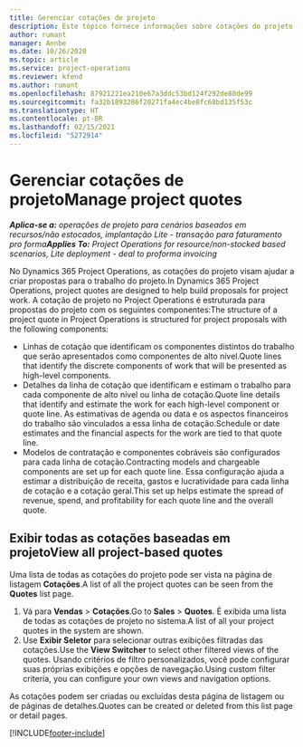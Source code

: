 ```yaml
---
title: Gerenciar cotações de projeto
description: Este tópico fornece informações sobre cotações do projeto.
author: rumant
manager: Annbe
ms.date: 10/26/2020
ms.topic: article
ms.service: project-operations
ms.reviewer: kfend
ms.author: rumant
ms.openlocfilehash: 87921221ea210e67a3ddc53bd124f292de80de99
ms.sourcegitcommit: fa32b1893286f20271fa4ec4be8fc68bd135f53c
ms.translationtype: HT
ms.contentlocale: pt-BR
ms.lasthandoff: 02/15/2021
ms.locfileid: "5272914"
---
```

# <a name="manage-project-quotes"></a><span data-ttu-id="86a9b-103">Gerenciar cotações de projeto</span><span class="sxs-lookup"><span data-stu-id="86a9b-103">Manage project quotes</span></span>

<span data-ttu-id="86a9b-104">_**Aplica-se a:** operações de projeto para cenários baseados em recursos/não estocados, implantação Lite - transação para faturamento pro forma_</span><span class="sxs-lookup"><span data-stu-id="86a9b-104">_**Applies To:** Project Operations for resource/non-stocked based scenarios, Lite deployment - deal to proforma invoicing_</span></span>

<span data-ttu-id="86a9b-105">No Dynamics 365 Project Operations, as cotações do projeto visam ajudar a criar propostas para o trabalho do projeto.</span><span class="sxs-lookup"><span data-stu-id="86a9b-105">In Dynamics 365 Project Operations, project quotes are designed to help build proposals for project work.</span></span> <span data-ttu-id="86a9b-106">A cotação de projeto no Project Operations é estruturada para propostas do projeto com os seguintes componentes:</span><span class="sxs-lookup"><span data-stu-id="86a9b-106">The structure of a project quote in Project Operations is structured for project proposals with the following components:</span></span>

  - <span data-ttu-id="86a9b-107">Linhas de cotação que identificam os componentes distintos do trabalho que serão apresentados como componentes de alto nível.</span><span class="sxs-lookup"><span data-stu-id="86a9b-107">Quote lines that identify the discrete components of work that will be presented as high-level components.</span></span>
  - <span data-ttu-id="86a9b-108">Detalhes da linha de cotação que identificam e estimam o trabalho para cada componente de alto nível ou linha de cotação.</span><span class="sxs-lookup"><span data-stu-id="86a9b-108">Quote line details that identify and estimate the work for each high-level component or quote line.</span></span> <span data-ttu-id="86a9b-109">As estimativas de agenda ou data e os aspectos financeiros do trabalho são vinculados a essa linha de cotação.</span><span class="sxs-lookup"><span data-stu-id="86a9b-109">Schedule or date estimates and the financial aspects for the work are tied to that quote line.</span></span>
  - <span data-ttu-id="86a9b-110">Modelos de contratação e componentes cobráveis são configurados para cada linha de cotação.</span><span class="sxs-lookup"><span data-stu-id="86a9b-110">Contracting models and chargeable components are set up for each quote line.</span></span> <span data-ttu-id="86a9b-111">Essa configuração ajuda a estimar a distribuição de receita, gastos e lucratividade para cada linha de cotação e a cotação geral.</span><span class="sxs-lookup"><span data-stu-id="86a9b-111">This set up helps estimate the spread of revenue, spend, and profitability for each quote line and the overall quote.</span></span>

## <a name="view-all-project-based-quotes"></a><span data-ttu-id="86a9b-112">Exibir todas as cotações baseadas em projeto</span><span class="sxs-lookup"><span data-stu-id="86a9b-112">View all project-based quotes</span></span>

<span data-ttu-id="86a9b-113">Uma lista de todas as cotações do projeto pode ser vista na página de listagem **Cotações**.</span><span class="sxs-lookup"><span data-stu-id="86a9b-113">A list of all the project quotes can be seen from the **Quotes** list page.</span></span> 

1. <span data-ttu-id="86a9b-114">Vá para **Vendas** > **Cotações**.</span><span class="sxs-lookup"><span data-stu-id="86a9b-114">Go to **Sales** > **Quotes**.</span></span> <span data-ttu-id="86a9b-115">É exibida uma lista de todas as cotações de projeto no sistema.</span><span class="sxs-lookup"><span data-stu-id="86a9b-115">A list of all your project quotes in the system are shown.</span></span> 
2. <span data-ttu-id="86a9b-116">Use **Exibir Seletor** para selecionar outras exibições filtradas das cotações.</span><span class="sxs-lookup"><span data-stu-id="86a9b-116">Use the **View Switcher** to select other filtered views of the quotes.</span></span> <span data-ttu-id="86a9b-117">Usando critérios de filtro personalizados, você pode configurar suas próprias exibições e opções de navegação.</span><span class="sxs-lookup"><span data-stu-id="86a9b-117">Using custom filter criteria, you can configure your own views and navigation options.</span></span>

<span data-ttu-id="86a9b-118">As cotações podem ser criadas ou excluídas desta página de listagem ou de páginas de detalhes.</span><span class="sxs-lookup"><span data-stu-id="86a9b-118">Quotes can be created or deleted from this list page or detail pages.</span></span>


[!INCLUDE[footer-include](../../includes/footer-banner.md)]